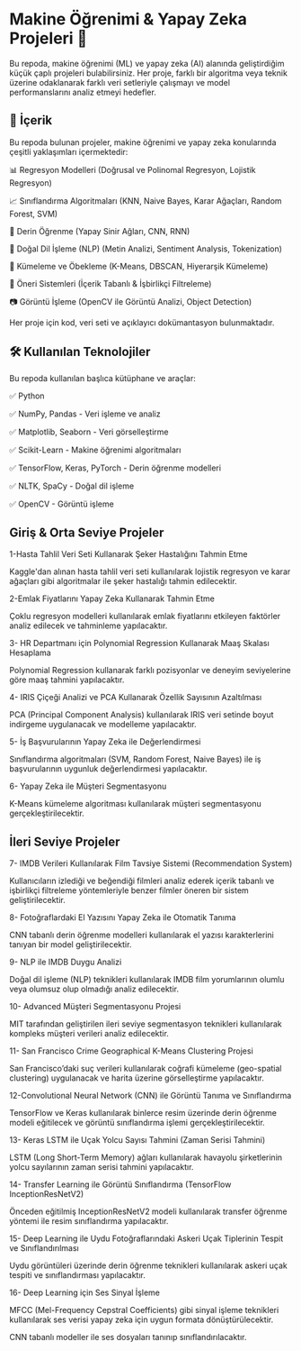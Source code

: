 # Makine Öğrenimi & Yapay Zeka Projeleri 🚀
Bu repoda, makine öğrenimi (ML) ve yapay zeka (AI) alanında geliştirdiğim küçük çaplı projeleri bulabilirsiniz. Her proje, farklı bir algoritma veya teknik üzerine odaklanarak farklı veri setleriyle çalışmayı ve model performanslarını analiz etmeyi hedefler.

## 📌 İçerik
Bu repoda bulunan projeler, makine öğrenimi ve yapay zeka konularında çeşitli yaklaşımları içermektedir:


📊 Regresyon Modelleri (Doğrusal ve Polinomal Regresyon, Lojistik Regresyon)

📈 Sınıflandırma Algoritmaları (KNN, Naive Bayes, Karar Ağaçları, Random Forest, SVM)

🤖 Derin Öğrenme (Yapay Sinir Ağları, CNN, RNN)

📡 Doğal Dil İşleme (NLP) (Metin Analizi, Sentiment Analysis, Tokenization)

🎯 Kümeleme ve Öbekleme (K-Means, DBSCAN, Hiyerarşik Kümeleme)

📌 Öneri Sistemleri (İçerik Tabanlı & İşbirlikçi Filtreleme)

📷 Görüntü İşleme (OpenCV ile Görüntü Analizi, Object Detection)

Her proje için kod, veri seti ve açıklayıcı dokümantasyon bulunmaktadır.


## 🛠 Kullanılan Teknolojiler
Bu repoda kullanılan başlıca kütüphane ve araçlar:

✅ Python

✅ NumPy, Pandas - Veri işleme ve analiz

✅ Matplotlib, Seaborn - Veri görselleştirme

✅ Scikit-Learn - Makine öğrenimi algoritmaları

✅ TensorFlow, Keras, PyTorch - Derin öğrenme modelleri

✅ NLTK, SpaCy - Doğal dil işleme

✅ OpenCV - Görüntü işleme

## Giriş & Orta Seviye Projeler
1-Hasta Tahlil Veri Seti Kullanarak Şeker Hastalığını Tahmin Etme

Kaggle'dan alınan hasta tahlil veri seti kullanılarak lojistik regresyon ve karar ağaçları gibi algoritmalar ile şeker hastalığı tahmin edilecektir.

2-Emlak Fiyatlarını Yapay Zeka Kullanarak Tahmin Etme

Çoklu regresyon modelleri kullanılarak emlak fiyatlarını etkileyen faktörler analiz edilecek ve tahminleme yapılacaktır.

3- HR Departmanı için Polynomial Regression Kullanarak Maaş Skalası Hesaplama

Polynomial Regression kullanarak farklı pozisyonlar ve deneyim seviyelerine göre maaş tahmini yapılacaktır.

4- IRIS Çiçeği Analizi ve PCA Kullanarak Özellik Sayısının Azaltılması

PCA (Principal Component Analysis) kullanılarak IRIS veri setinde boyut indirgeme uygulanacak ve modelleme yapılacaktır.

5- İş Başvurularının Yapay Zeka ile Değerlendirmesi

Sınıflandırma algoritmaları (SVM, Random Forest, Naive Bayes) ile iş başvurularının uygunluk değerlendirmesi yapılacaktır.

6- Yapay Zeka ile Müşteri Segmentasyonu

K-Means kümeleme algoritması kullanılarak müşteri segmentasyonu gerçekleştirilecektir.

## İleri Seviye Projeler
7- IMDB Verileri Kullanılarak Film Tavsiye Sistemi (Recommendation System)

Kullanıcıların izlediği ve beğendiği filmleri analiz ederek içerik tabanlı ve işbirlikçi filtreleme yöntemleriyle benzer filmler öneren bir sistem geliştirilecektir.

8- Fotoğraflardaki El Yazısını Yapay Zeka ile Otomatik Tanıma

CNN tabanlı derin öğrenme modelleri kullanılarak el yazısı karakterlerini tanıyan bir model geliştirilecektir.

9- NLP ile IMDB Duygu Analizi

Doğal dil işleme (NLP) teknikleri kullanılarak IMDB film yorumlarının olumlu veya olumsuz olup olmadığı analiz edilecektir.

10- Advanced Müşteri Segmentasyonu Projesi

MIT tarafından geliştirilen ileri seviye segmentasyon teknikleri kullanılarak kompleks müşteri verileri analiz edilecektir.

11- San Francisco Crime Geographical K-Means Clustering Projesi

San Francisco’daki suç verileri kullanılarak coğrafi kümeleme (geo-spatial clustering) uygulanacak ve harita üzerine görselleştirme yapılacaktır.

12-Convolutional Neural Network (CNN) ile Görüntü Tanıma ve Sınıflandırma

TensorFlow ve Keras kullanılarak binlerce resim üzerinde derin öğrenme modeli eğitilecek ve görüntü sınıflandırma işlemi gerçekleştirilecektir.

13- Keras LSTM ile Uçak Yolcu Sayısı Tahmini (Zaman Serisi Tahmini)

LSTM (Long Short-Term Memory) ağları kullanılarak havayolu şirketlerinin yolcu sayılarının zaman serisi tahmini yapılacaktır.

14- Transfer Learning ile Görüntü Sınıflandırma (TensorFlow InceptionResNetV2)

Önceden eğitilmiş InceptionResNetV2 modeli kullanılarak transfer öğrenme yöntemi ile resim sınıflandırma yapılacaktır.

15- Deep Learning ile Uydu Fotoğraflarındaki Askeri Uçak Tiplerinin Tespit ve Sınıflandırılması

Uydu görüntüleri üzerinde derin öğrenme teknikleri kullanılarak askeri uçak tespiti ve sınıflandırması yapılacaktır.

16- Deep Learning için Ses Sinyal İşleme

MFCC (Mel-Frequency Cepstral Coefficients) gibi sinyal işleme teknikleri kullanılarak ses verisi yapay zeka için uygun formata dönüştürülecektir.

CNN tabanlı modeller ile ses dosyaları tanınıp sınıflandırılacaktır.

